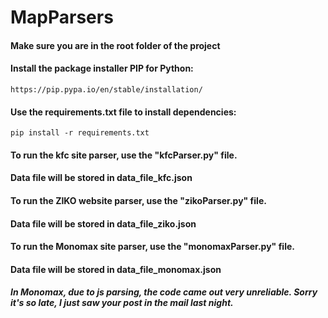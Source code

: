 # MapParsers
#### Make sure you are in the root folder of the project<br>
#### Install the package installer PIP for Python:
```
https://pip.pypa.io/en/stable/installation/
```
#### Use the requirements.txt file to install dependencies:
```
pip install -r requirements.txt
```
#### To run the kfc site parser, use the "kfcParser.py" file.
#### Data file will be stored in data_file_kfc.json

#### To run the ZIKO website parser, use the "zikoParser.py" file.
#### Data file will be stored in data_file_ziko.json
#### To run the Monomax site parser, use the "monomaxParser.py" file. 
#### Data file will be stored in data_file_monomax.json
##### In Monomax, due to js parsing, the code came out very unreliable. Sorry it's so late, I just saw your post in the mail last night.


